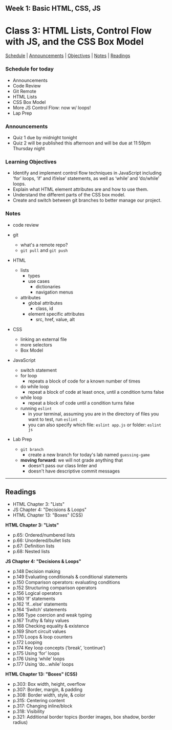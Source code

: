 ## **Week 1: Basic HTML, CSS, JS**
# Class 3: HTML Lists, Control Flow with JS, and the CSS Box Model

[Schedule](#schedule) | [Announcements](#announcements) | [Objectives](#learning-objectives) | [Notes](#notes) | [Readings](#readings)

### Schedule for today
- Announcements
- Code Review
- Git Remote
- HTML Lists
- CSS Box Model
- More JS Control Flow: now w/ loops!
- Lap Prep

### Announcements
- Quiz 1 due by midnight tonight
- Quiz 2 will be published this afternoon and will be due at 11:59pm Thursday night

### Learning Objectives
- Identify and implement control flow techniques in JavaScript including ‘for’ loops, ‘if’ and if/else’ statements, as well as  ‘while’ and ‘do/while’ loops.
- Explain what HTML element attributes are and how to use them.
- Understand the different parts of the CSS box model.
- Create and switch between git branches to better manage our project.

### Notes
- code review

- git
    - what's a remote repo?
    - `git pull` and `git push`

- HTML
    - lists
        - types
        - use cases
            - dictionaries
            - navigation menus
    - attributes
        - global attributes
            - class, id
        - element specific attributes
            - src, href, value, alt

- CSS
    - linking an external file
    - more selectors
    - Box Model

- JavaScript
    - switch statement
    - for loop
        - repeats a block of code for a known number of times
    - do while loop
        - repeat a block of code at least once, until a condition turns false
    - while loop
        - repeat a block of code until a condition turns false
    - running `eslint`
        - in your terminal, assuming you are in the directory of files you want to test, run `eslint .`
        - you can also specify which file: `eslint app.js` or folder: `eslint js`

- Lab Prep
    - `git branch`
        - create a new branch for today's lab named `guessing-game`
    - **moving forward:** we will not grade anything that 
        - doesn't pass our class linter and 
        - doesn't have descriptive commit messages

---

## Readings

- HTML Chapter 3: "Lists"
- JS Chapter 4: "Decisions & Loops"
- HTML Chapter 13: "Boxes" (CSS)

**HTML Chapter 3: "Lists"**

- p.65: Ordered/numbered lists
- p.66: Unordered/bullet lists
- p.67: Definition lists
- p.68: Nested lists

**JS Chapter 4: "Decisions & Loops"**

- p.148 	Decision making
- p.149 	Evaluating conditionals & conditional statements
- p.150 	Comparison operators: evaluating conditions
- p.152 	Structuring comparison operators
- p.156 	Logical operators
- p.160 	‘If’ statements
- p.162 	‘If...else’ statements
- p.164 	‘Switch’ statements
- p.166 	Type coercion and weak typing
- p.167 	Truthy & falsy values
- p.168 	Checking equality & existence
- p.169 	Short circuit values
- p.170 	Loops & loop counters
- p.172 	Looping
- p.174 	Key loop concepts (‘break’, ‘continue’)
- p.175 	Using ‘for’ loops
- p.176 	Using ‘while’ loops
- p.177 	Using ‘do...while’ loops

**HTML Chapter 13: "Boxes" (CSS)**

- p.303: Box width, height, overflow
- p.307: Border, margin, & padding
- p.308: Border width, style, & color
- p.315: Centering content
- p.317: Changing inline/block
- p.318: Visibility
- p.321: Additional border topics (border images, box shadow, border radius)